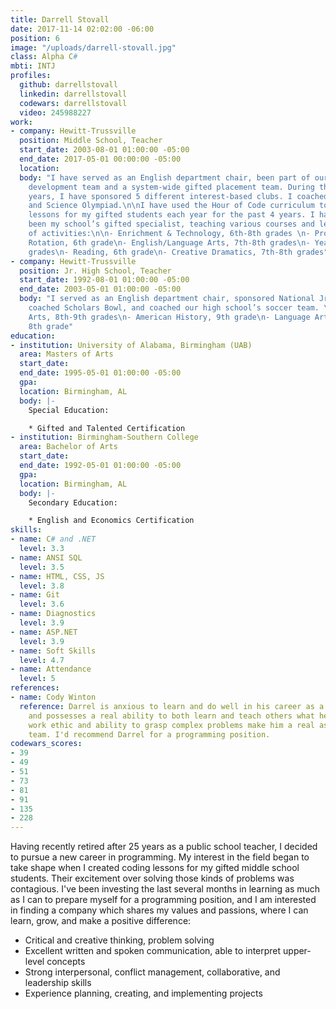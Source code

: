 ```yaml
---
title: Darrell Stovall
date: 2017-11-14 02:02:00 -06:00
position: 6
image: "/uploads/darrell-stovall.jpg"
class: Alpha C#
mbti: INTJ
profiles:
  github: darrellstovall
  linkedin: darrellstovall
  codewars: darrellstovall
  video: 245988227
work:
- company: Hewitt-Trussville
  position: Middle School, Teacher
  start_date: 2003-08-01 01:00:00 -05:00
  end_date: 2017-05-01 00:00:00 -05:00
  location: 
  body: "I have served as an English department chair, been part of our school leadership/professional
    development team and a system-wide gifted placement team. During the last three
    years, I have sponsored 5 different interest-based clubs. I coached Scholars Bowl
    and Science Olympiad.\n\nI have used the Hour of Code curriculum to develop coding
    lessons for my gifted students each year for the past 4 years. I have primarily
    been my school’s gifted specialist, teaching various courses and leading a number
    of activities:\n\n- Enrichment & Technology, 6th-8th grades \n- Problem Solving
    Rotation, 6th grade\n- English/Language Arts, 7th-8th grades\n- Yearbook, 7th-8th
    grades\n- Reading, 6th grade\n- Creative Dramatics, 7th-8th grades"
- company: Hewitt-Trussville
  position: Jr. High School, Teacher
  start_date: 1992-08-01 01:00:00 -05:00
  end_date: 2003-05-01 01:00:00 -05:00
  body: "I served as an English department chair, sponsored National Jr. Honor Society,
    coached Scholars Bowl, and coached our high school’s soccer team. \n\n- English/Language
    Arts, 8th-9th grades\n- American History, 9th grade\n- Language Arts elective,
    8th grade"
education:
- institution: University of Alabama, Birmingham (UAB)
  area: Masters of Arts
  start_date: 
  end_date: 1995-05-01 01:00:00 -05:00
  gpa: 
  location: Birmingham, AL
  body: |-
    Special Education:

    * Gifted and Talented Certification
- institution: Birmingham-Southern College
  area: Bachelor of Arts
  start_date: 
  end_date: 1992-05-01 01:00:00 -05:00
  gpa: 
  location: Birmingham, AL
  body: |-
    Secondary Education:

    * English and Economics Certification
skills:
- name: C# and .NET
  level: 3.3
- name: ANSI SQL
  level: 3.5
- name: HTML, CSS, JS
  level: 3.8
- name: Git
  level: 3.6
- name: Diagnostics
  level: 3.9
- name: ASP.NET
  level: 3.9
- name: Soft Skills
  level: 4.7
- name: Attendance
  level: 5
references:
- name: Cody Winton
  reference: Darrel is anxious to learn and do well in his career as a programmer
    and possesses a real ability to both learn and teach others what he knows. His
    work ethic and ability to grasp complex problems make him a real asset to any
    team. I'd recommend Darrel for a programming position.
codewars_scores:
- 39
- 49
- 51
- 73
- 81
- 91
- 135
- 228
---
```


Having recently retired after 25 years as a public school teacher, I decided to pursue a new career in programming. My interest in the field began to take shape when I created coding lessons for my gifted middle school students. Their excitement over solving those kinds of problems was contagious. I've been investing the last several months in learning as much as I can to prepare myself for a programming position, and I am interested in finding a company which shares my values and passions, where I can learn, grow, and make a positive difference:

* ​​Critical and creative thinking, problem solving
* Excellent written and spoken communication, able to interpret upper-level concepts
* Strong interpersonal, conflict management, collaborative, and leadership skills
* Experience planning, creating, and implementing projects